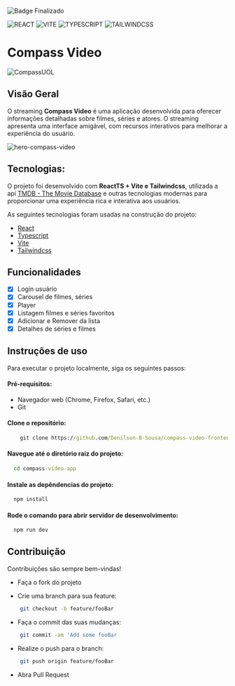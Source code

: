 ![Badge Finalizado](http://img.shields.io/static/v1?label=STATUS&message=Finalizado&color=GREEN&style=for-the-badge)

![REACT](https://img.shields.io/badge/react-%230EA5E9.svg?style=for-the-badge&logo=react&logoColor=white)  ![VITE](https://img.shields.io/badge/vite-%239755FF.svg?style=for-the-badge&logo=vite&logoColor=white)  ![TYPESCRIPT](https://img.shields.io/badge/typescript-%230EA5E9.svg?style=for-the-badge&logo=typescript&logoColor=white) ![TAILWINDCSS](https://img.shields.io/badge/tailwindcss-%230EA5E9.svg?style=for-the-badge&logo=tailwindcss&logoColor=white)  

# Compass Video 
![CompassUOL](https://github.com/Denilson-B-Sousa/compass-video-frontend/assets/99680537/9eb4cce1-9c15-45c2-972a-fe0c5e8edc3b)

## Visão Geral

O streaming **Compass Video** é uma aplicação desenvolvida para oferecer informações detalhadas sobre filmes, séries e atores.
O streaming apresenta uma interface amigável, com recursos interativos para melhorar a experiência do usuário.

![hero-compass-video](https://github.com/Denilson-B-Sousa/compass-video-frontend/assets/99680537/4b329718-9ae6-4e5a-ad0c-e8df127ca778)

## Tecnologias:
O projeto foi desenvolvido com **ReactTS + Vite e Tailwindcss**, utilizada a api [TMDB - The Movie Database](https://developer.themoviedb.org/docs/getting-started)
e outras tecnologias modernas para proporcionar uma experiência rica e interativa aos usuários.

As seguintes tecnologias foram usadas na construção do projeto:

- [React](https://react.dev/)
- [Typescript](https://www.typescriptlang.org/)
- [Vite](https://vitejs.dev/)
- [Tailwindcss](https://tailwindcss.com/)

## Funcionalidades

- [x] Login usuário
- [x] Carousel de filmes, séries
- [x] Player
- [x] Listagem filmes e séries favoritos
- [x] Adicionar e Remover da lista 
- [x] Detalhes de séries e filmes

## Instruções de uso
Para executar o projeto localmente, siga os seguintes passos:
#### Pré-requisitos:
- Navegador web (Chrome, Firefox, Safari, etc.)
- Git 

#### Clone o repositório:
```cmd
    git clone https://github.com/Denilson-B-Sousa/compass-video-frontend.git
```
#### Navegue até o diretório raíz do projeto:
```cmd
  cd compass-video-app
```
#### Instale as depêndencias do projeto:
```cmd
  npm install
```
#### Rode o comando para abrir servidor de desenvolvimento:
```cmd
  npm run dev
```
## Contribuição

Contribuições são sempre bem-vindas!

- Faça o fork do projeto
  
- Crie uma branch para sua feature:
```bash
    git checkout -b feature/fooBar
```
- Faça o commit das suas mudanças:
```Bash
    git commit -am 'Add some fooBar
```
- Realize o push para o branch:
``` Bash
    git push origin feature/fooBar
```
- Abra Pull Request


